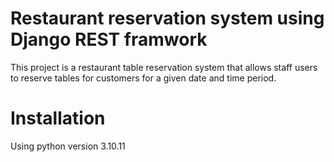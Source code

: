 # Restaurant reservation system using Django REST framwork

This project is a restaurant table reservation system that allows staff users to reserve tables for customers for a given date and time period.<br>

# Installation
Using python version 3.10.11
